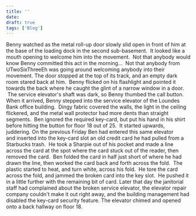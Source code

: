 ```yaml
---
title: ''
date: 
draft: true
tags: ['Blog']
---
```


Benny watched as the metal roll-up door slowly slid open in front of him at the base of the loading dock in the second sub-basement.  It looked like a mouth opening to welcome him into the movement.  Not that anybody would know Benny committed this act in the morning...  Not that anybody from UTwoSixThreeEh was going around welcoming anybody into their movement. The door stopped at the top of its track, and an empty dark room stared back at him.  Benny flicked on his flashlight and pointed it towards the back where he caught the glint of a narrow window in a door.  The service elevator's shaft was dark, so Benny thumbed the call button. When it arrived, Benny stepped into the service elevator of the Loundes Bank office building.  Dingy fabric covered the walls, the light in the ceiling flickered, and the metal wall protector had more dents than straight segments.  Ben ignored the required key-card, but put his hand in his shirt before hitting the button for floor 18 out of 25.  It started upwards, juddering. On the previous Friday Ben had entered this same elevator and inserted into the key-card slot an old credit card he had pulled from a Starbucks trash.  He took a Sharpie out of his pocket and made a line across the card at the spot where the card stuck out of the reader, then removed the card.  Ben folded the card in half just short of where he had drawn the line, then worked the card back and forth across the fold.  The plastic started to heat, and turn white, across his fold.  He tore the card across the fold, and jammed the broken card into the key slot.  He pushed it in a little further with the remaining bit of card. Later that day the janitorial staff had complained about the broken service elevator, the elevator repair company couldn't make it out right away, and the building management had disabled the key-card security feature. The elevator chimed and opened onto a back hallway on floor 18.

